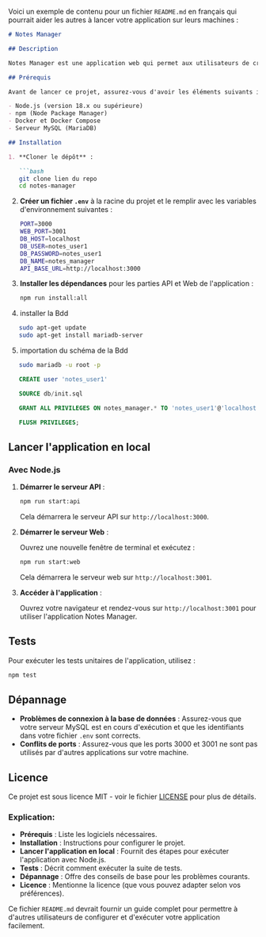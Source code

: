 Voici un exemple de contenu pour un fichier `README.md` en français qui pourrait aider les autres à lancer votre application sur leurs machines :

```markdown
# Notes Manager

## Description

Notes Manager est une application web qui permet aux utilisateurs de créer, mettre à jour et supprimer des notes avec un niveau d'importance spécifié. L'application est construite avec Node.js, Express, et MySQL, et est conteneurisée avec Docker.

## Prérequis

Avant de lancer ce projet, assurez-vous d'avoir les éléments suivants installés :

- Node.js (version 18.x ou supérieure)
- npm (Node Package Manager)
- Docker et Docker Compose
- Serveur MySQL (MariaDB)

## Installation

1. **Cloner le dépôt** :

   ```bash
   git clone lien du repo
   cd notes-manager
   ```

2. **Créer un fichier `.env`** à la racine du projet et le remplir avec les variables d'environnement suivantes :

   ```bash
   PORT=3000
   WEB_PORT=3001
   DB_HOST=localhost
   DB_USER=notes_user1
   DB_PASSWORD=notes_user1
   DB_NAME=notes_manager
   API_BASE_URL=http://localhost:3000
   ```

3. **Installer les dépendances** pour les parties API et Web de l'application :

   ```bash
   npm run install:all
   ```
4. installer la Bdd 
```bash
   sudo apt-get update
   sudo apt-get install mariadb-server
```
5. importation du schéma de la Bdd
```bash
   sudo mariadb -u root -p
```
```sql
   CREATE user 'notes_user1'

   SOURCE db/init.sql 

   GRANT ALL PRIVILEGES ON notes_manager.* TO 'notes_user1'@'localhost';

   FLUSH PRIVILEGES;
```
## Lancer l'application en local

### Avec Node.js

1. **Démarrer le serveur API** :

   ```bash
   npm run start:api
   ```

   Cela démarrera le serveur API sur `http://localhost:3000`.

2. **Démarrer le serveur Web** :

   Ouvrez une nouvelle fenêtre de terminal et exécutez :

   ```bash
   npm run start:web
   ```

   Cela démarrera le serveur web sur `http://localhost:3001`.

3. **Accéder à l'application** :

   Ouvrez votre navigateur et rendez-vous sur `http://localhost:3001` pour utiliser l'application Notes Manager.

## Tests

Pour exécuter les tests unitaires de l'application, utilisez :

```bash
npm test
```

## Dépannage

- **Problèmes de connexion à la base de données** : Assurez-vous que votre serveur MySQL est en cours d'exécution et que les identifiants dans votre fichier `.env` sont corrects.
- **Conflits de ports** : Assurez-vous que les ports 3000 et 3001 ne sont pas utilisés par d'autres applications sur votre machine.

## Licence

Ce projet est sous licence MIT - voir le fichier [LICENSE](LICENSE) pour plus de détails.


### Explication:

- **Prérequis** : Liste les logiciels nécessaires.
- **Installation** : Instructions pour configurer le projet.
- **Lancer l'application en local** : Fournit des étapes pour exécuter l'application avec Node.js.
- **Tests** : Décrit comment exécuter la suite de tests.
- **Dépannage** : Offre des conseils de base pour les problèmes courants.
- **Licence** : Mentionne la licence (que vous pouvez adapter selon vos préférences).

Ce fichier `README.md` devrait fournir un guide complet pour permettre à d'autres utilisateurs de configurer et d'exécuter votre application facilement.